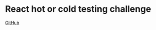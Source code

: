 # React hot or cold testing challenge

[GitHub](https://github.com/TmothyMartel/react-hot-cold-testing)

